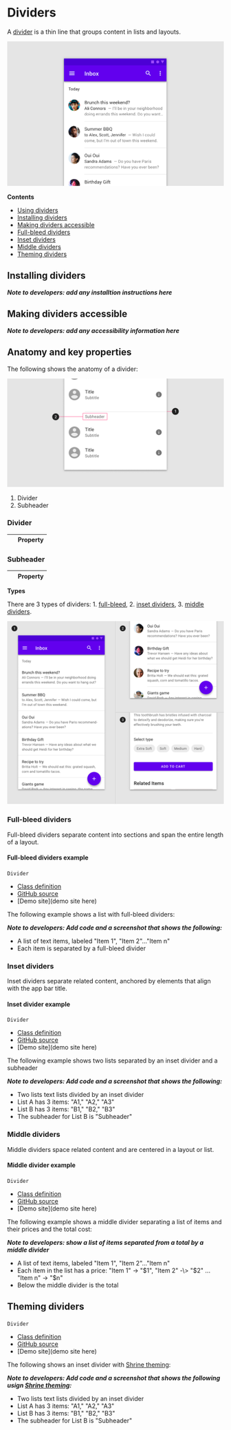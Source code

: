 <!--docs:
title: "Material dividers"
layout: detail
section: components
excerpt: "A divider is a thin line that groups content in lists and layouts."
iconId: 
path: /catalog/material-dividers/
-->

# Dividers

A [divider](https://material.io/components/dividers) is a thin line that groups content in lists and layouts.


![Example divider: full-bleed dividers](assets/Dividers_hero.png)

**Contents**

* [Using dividers](#using-dividers)
* [Installing dividers](#installing-dividers)
* [Making dividers accessible](#making-dividers-accessible)
* [Full-bleed dividers](#full-bleed-dividers)
* [Inset dividers](#inset-dividers)
* [Middle dividers](#middle-dividers)
* [Theming dividers](#theming-dividers)

## Installing dividers

_**Note to developers: add any installtion instructions here**_

## Making dividers accessible

_**Note to developers: add any accessibility information here**_

## Anatomy and key properties

The following shows the anatomy of a divider:

![Divider anatomy](assets/dividers_anatomy.png)

1. Divider
1. Subheader

### Divider

| &nbsp; | Property | 
| --- | --- | 

### Subheader

| &nbsp; | Property | 
| --- | --- | 

**Types**

There are 3 types of dividers: 1\. [full-bleed](#full-bleed-dividers), 2\. [inset dividers](#inset-dividers), 3\. [middle dividers](#middle-dividers).

![Composite image of example divider types](assets/dividers_types_composite.png)


### Full-bleed dividers

Full-bleed dividers separate content into sections and span the entire length of a layout.

#### Full-bleed dividers example

`Divider`
* [Class definition](https://api.flutter.dev/flutter/material/Divider-class.html)
* [GitHub source](https://github.com/flutter/flutter/blob/master/packages/flutter/lib/src/material/divider.dart)
* [Demo site](demo site here)

The following example shows a list with full-bleed dividers:

_**Note to developers: Add code and a screenshot that shows the following:**_
* A list of text items, labeled "Item 1", "Item 2"..."Item n"
* Each item is separated by a full-bleed divider

### Inset dividers

Inset dividers separate related content, anchored by elements that align with the app bar title.

#### Inset divider example

`Divider`
* [Class definition](https://api.flutter.dev/flutter/material/Divider-class.html)
* [GitHub source](https://github.com/flutter/flutter/blob/master/packages/flutter/lib/src/material/divider.dart)
* [Demo site](demo site here)

The following example shows two lists separated by an inset divider and a subheader

_**Note to developers: Add code and a screenshot that shows the following:**_
* Two lists text lists divided by an inset divider
* List A has 3 items: "A1," "A2," "A3"
* List B has 3 items: "B1," "B2," "B3"
* The subheader for List B is "Subheader"

### Middle dividers

Middle dividers space related content and are centered in a layout or list.

#### Middle divider example


`Divider`
* [Class definition](https://api.flutter.dev/flutter/material/Divider-class.html)
* [GitHub source](https://github.com/flutter/flutter/blob/master/packages/flutter/lib/src/material/divider.dart)
* [Demo site](demo site here)

The following example shows a middle divider separating a list of items and their prices and the total cost:

_**Note to developers: show a list of items separated from a total by a middle divider**_
* A list of text items, labeled "Item 1", "Item 2"..."Item n"
* Each item in the list has a price: "Item 1" -\> "$1", "Item 2" -\> "$2" ... "Item n" -\> "$n"
* Below the middle divider is the total

## Theming dividers


`Divider`
* [Class definition](https://api.flutter.dev/flutter/material/Divider-class.html)
* [GitHub source](https://github.com/flutter/flutter/blob/master/packages/flutter/lib/src/material/divider.dart)
* [Demo site](demo site here)

The following shows an inset divider with [Shrine theming](https://material.io/design/material-studies/shrine.html):

_**Note to developers: Add code and a screenshot that shows the following usign [Shrine theming](https://material.io/design/material-studies/shrine.html):**_
* Two lists text lists divided by an inset divider
* List A has 3 items: "A1," "A2," "A3"
* List B has 3 items: "B1," "B2," "B3"
* The subheader for List B is "Subheader"


